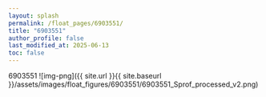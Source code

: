 ```yaml
---
layout: splash
permalink: /float_pages/6903551/
title: "6903551"
author_profile: false
last_modified_at: 2025-06-13
toc: false
---
```

 
6903551
![img-png]({{ site.url }}{{ site.baseurl }}/assets/images/float_figures/6903551/6903551_Sprof_processed_v2.png)